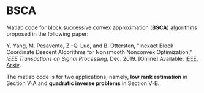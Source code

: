 # BSCA
Matlab code for block successive convex approximation (**BSCA**) algorithms proposed in the following paper:

Y. Yang, M. Pesavento, Z.-Q. Luo, and B. Ottersten, "Inexact Block Coordinate Descent Algorithms for Nonsmooth Nonconvex Optimization," *IEEE Transactions on Signal Processing*, Dec. 2019. [Online] Available: [IEEE](https://ieeexplore.ieee.org/document/8931014), [Arxiv](https://arxiv.org/abs/1905.04211). 

The matlab code is for two applications, namely, **low rank estimation** in Section V-A and **quadratic inverse problems** in Section V-B.
